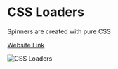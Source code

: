 # CSS Loaders

Spinners are created with pure CSS

[Website Link](https://css-loaders-list.netlify.app/)

![CSS Loaders](https://user-images.githubusercontent.com/77884951/208116956-ef5293b8-601d-488c-a9c5-ada76e703ee4.png)

